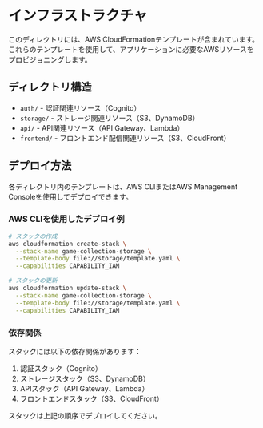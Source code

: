 # インフラストラクチャ

このディレクトリには、AWS CloudFormationテンプレートが含まれています。これらのテンプレートを使用して、アプリケーションに必要なAWSリソースをプロビジョニングします。

## ディレクトリ構造

- `auth/` - 認証関連リソース（Cognito）
- `storage/` - ストレージ関連リソース（S3、DynamoDB）
- `api/` - API関連リソース（API Gateway、Lambda）
- `frontend/` - フロントエンド配信関連リソース（S3、CloudFront）

## デプロイ方法

各ディレクトリ内のテンプレートは、AWS CLIまたはAWS Management Consoleを使用してデプロイできます。

### AWS CLIを使用したデプロイ例

```bash
# スタックの作成
aws cloudformation create-stack \
  --stack-name game-collection-storage \
  --template-body file://storage/template.yaml \
  --capabilities CAPABILITY_IAM

# スタックの更新
aws cloudformation update-stack \
  --stack-name game-collection-storage \
  --template-body file://storage/template.yaml \
  --capabilities CAPABILITY_IAM
```

### 依存関係

スタックには以下の依存関係があります：

1. 認証スタック（Cognito）
2. ストレージスタック（S3、DynamoDB）
3. APIスタック（API Gateway、Lambda）
4. フロントエンドスタック（S3、CloudFront）

スタックは上記の順序でデプロイしてください。
